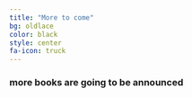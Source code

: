 ```yaml
---
title: "More to come"
bg: oldlace
color: black
style: center
fa-icon: truck
---
```

### more books are going to be announced
